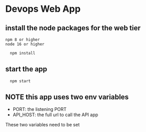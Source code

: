 # Devops Web App

## install the node packages for the web tier

```
npm 8 or higher
node 16 or higher
```


```sh
  npm install
```

## start the app

```sh
  npm start
```

## NOTE this app uses two env variables

- PORT: the listening PORT
- API_HOST: the full url to call the API app

These two variables need to be set
